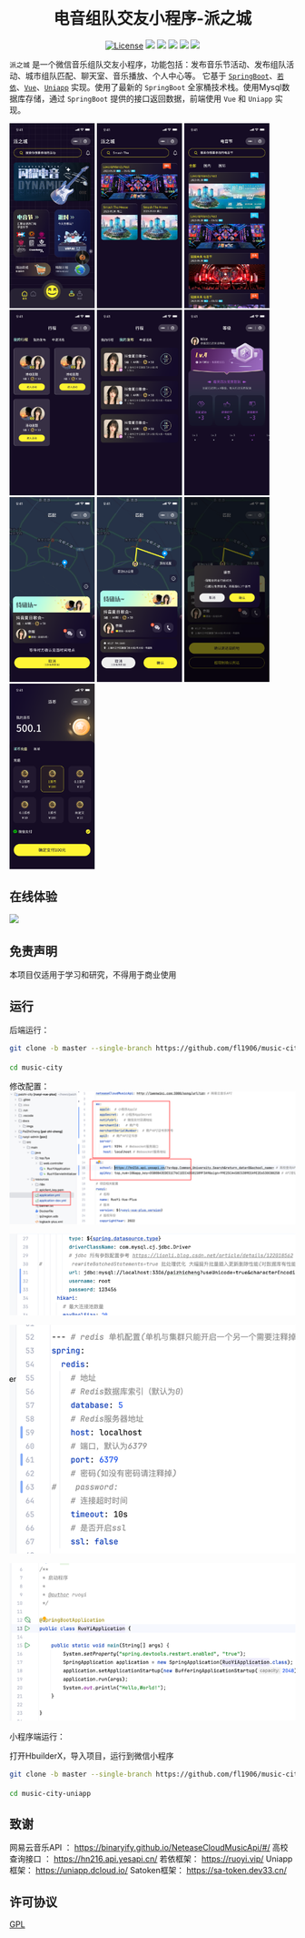 <h1 align="center">
  电音组队交友小程序-派之城
</h1>

<p align="center">
  <a href="https://github.com/fl1906/music-city/master/LICENSE"><img src="https://img.shields.io/github/license/zyronon/douyin" alt="License"></a>
  <a><img src="https://img.shields.io/badge/SpringBoot-v2.7-pink"/></a>
  <a><img src="https://img.shields.io/badge/若依-基础框架-red"/></a>
  <a><img src="https://img.shields.io/badge/Satoken-v1.37.0-red"/></a>
  <a><img src="https://img.shields.io/badge/Vue-v2.0-red"/></a>
  <a><img src="https://img.shields.io/badge/Uniapp-微信小程序-red"/></a>
</p>

`派之城` 是一个微信音乐组队交友小程序，功能包括：发布音乐节活动、发布组队活动、城市组队匹配、聊天室、音乐播放、个人中心等。
它基于 [`SpringBoot`](https://spring.io/projects/spring-boot)、[`若依`](https://ruoyi.vip/)、[`Vue`](https://cn.vuejs.org/)、[`Uniapp`](https://uniapp.dcloud.io/) 实现。使用了最新的 `SpringBoot` 全家桶技术栈。使用Mysql数据库存储，通过 `SpringBoot` 提供的接口返回数据，前端使用 `Vue` 和 `Uniapp` 实现。

<div>
<img width="150px" src='docs/imgs/1.png'/>
<img width="150px" src='docs/imgs/2.png'/>
<img width="150px" src='docs/imgs/3.png'/>
<img width="150px" src='docs/imgs/4.png'/>
<img width="150px" src='docs/imgs/5.png'/>
<img width="150px" src='docs/imgs/6.png' />
<img width="150px" src='docs/imgs/7.png' />
<img width="150px" src='docs/imgs/8.png' />
<img width="150px" src='docs/imgs/9.png' />
<img width="150px" src='docs/imgs/10.png' />
</div>

## 在线体验


<img width="150px" src="https://img.flya.top/mac/202405022018128.png">

## 免责声明

本项目仅适用于学习和研究，不得用于商业使用

## 运行

后端运行：

```bash
git clone -b master --single-branch https://github.com/fl1906/music-city.git

cd music-city

```

修改配置：
![img.png](docs/imgs/img.png)

![img_1.png](docs/imgs/img_1.png)

![img_2.png](docs/imgs/img_2.png)

![img_3.png](docs/imgs/img_3.png)

小程序端运行：

打开HbuilderX，导入项目，运行到微信小程序

```bash
git clone -b master --single-branch https://github.com/fl1906/music-city.git

cd music-city-uniapp

```

## 致谢

网易云音乐API ： https://binaryify.github.io/NeteaseCloudMusicApi/#/
高校查询接口 ： https://hn216.api.yesapi.cn/
若依框架： https://ruoyi.vip/
Uniapp框架： https://uniapp.dcloud.io/
Satoken框架： https://sa-token.dev33.cn/

## 许可协议

[GPL](LICENSE)
